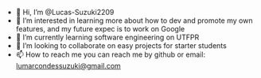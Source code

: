 - 👋 Hi, I’m @Lucas-Suzuki2209
- 👀 I’m interested in learning more about how to dev and promote my own features, and my future expec is to work on Google
- 🌱 I’m currently learning software engineering on UTFPR
- 💞️ I’m looking to collaborate on easy projects for starter students
- 📫 How to reach me you can reach me by github or email: lumarcondessuzuki@gmail.com
